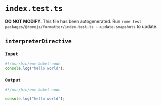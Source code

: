 # `index.test.ts`

**DO NOT MODIFY**. This file has been autogenerated. Run `rome test packages/@romejs/formatter/index.test.ts --update-snapshots` to update.

## `interpreterDirective`

### `Input`

```javascript
#!/usr/bin/env babel-node
console.log("hello world");
```

### `Output`

```javascript
#!/usr/bin/env babel-node

console.log("hello world");

```
